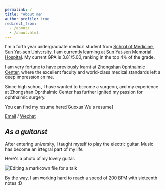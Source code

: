 ```yaml
---
permalink: /
title: "About me"
author_profile: true
redirect_from: 
  - /about/
  - /about.html
---
```


I'm a forth year undergraduate medical student from [School of Medicine](https://szmed.sysu.edu.cn/zh-hans), [Sun Yat-sen University](https://www.sysu.edu.cn/). I am currently learning at [Sun Yat-sen Memorial Hospital](https://www.gzsys.org.cn/). My current GPA is 3.81/5.00, ranking in the top 4% of the grade.

I am very fortune to have previously learnt at [Zhongshan Ophthalmic Center](https://www.gzzoc.com/), where the excellent faculty and world-class medical standards left a deep impression on me. 

Since high school, I have wanted to become a surgeon, and my experience at Zhongshan Ophthalmic Center has further ignited my passion for ophthalmic surgery.

You can find my resume here:[Guoxun Wu's resume]

[Email](wugx26@mail2.sysu.edu.cn) / [Wechat](../images/WechatQRcode.jpg)

*As a guitarist*
------
After entering university, I taught myself to play the electric guitar. Music has become an integral part of my life. 

Here's a photo of my lovely guitar.

![Editing a markdown file for a talk](/images/PRSguitar.png)

By the way, I am working hard to reach a speed of 200 BPM with sixteenth notes :D
